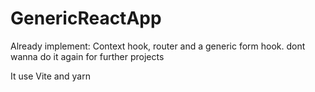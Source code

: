 # GenericReactApp
Already implement: Context hook, router and a generic form hook. dont wanna do it again for further projects 


It use Vite and yarn
